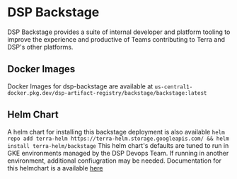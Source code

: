 # DSP Backstage

DSP Backstage provides a suite of internal developer and platform tooling to improve the experience
and productive of Teams contributing to Terra and DSP's other platforms.

## Docker Images

Docker Images for dsp-backstage are available at `us-central1-docker.pkg.dev/dsp-artifact-registry/backstage/backstage:latest`

## Helm Chart

A helm chart for installing this backstage deployment is also available
`helm repo add terra-helm https://terra-helm.storage.googleapis.com/ && helm install terra-helm/backstage`
This helm chart's defaults are tuned to run in GKE environments managed by the DSP Devops Team. If running in another
environment, additional confiugration may be needed. Documentation for this helmchart is a available [here](https://github.com/broadinstitute/terra-helmfile/tree/master/charts/backstage)

